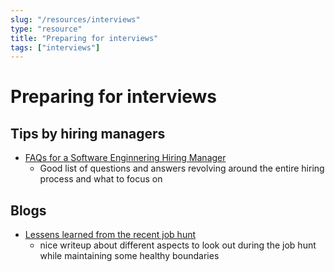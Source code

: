 ```yaml
---
slug: "/resources/interviews"
type: "resource"
title: "Preparing for interviews"
tags: ["interviews"]
---
```


# Preparing for interviews

## Tips by hiring managers

- [FAQs for a Software Enginnering Hiring Manager](https://blog.alishahnovin.com/2022/07/faqs-of-software-engineering-hiring.html?m=1)
  - Good list of questions and answers revolving around the entire hiring process and what to focus on

## Blogs

- [Lessens learned from the recent job hunt](https://www.jvt.me/posts/2022/05/02/lessons-learned-job-hunt/)
  - nice writeup about different aspects to look out during the job hunt while maintaining some healthy boundaries
